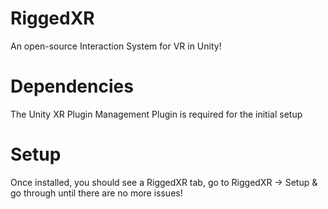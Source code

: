 # RiggedXR
An open-source Interaction System for VR in Unity!

# Dependencies
The Unity XR Plugin Management Plugin is required for the initial setup

# Setup
Once installed, you should see a RiggedXR tab, go to RiggedXR -> Setup & go through until there are no more issues!
